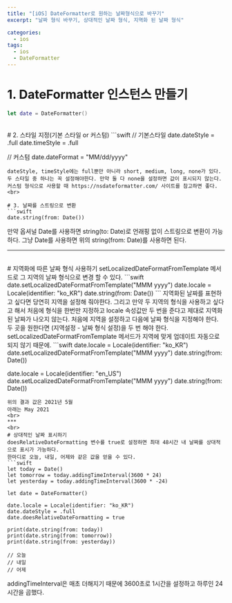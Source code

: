 ```yaml
---
title: "[iOS] DateFormatter로 원하는 날짜형식으로 바꾸기"
excerpt: "날짜 형식 바꾸기, 상대적인 날짜 형식, 지역화 된 날짜 형식"

categories:
  - ios
tags:
  - ios
  - DateFormatter
---
```


# 1. DateFormatter 인스턴스 만들기
```swift
let date = DateFormatter()
```
<br>
# 2. 스타일 지정(기본 스타일 or 커스텀)
```swift
// 기본스타일
date.dateStyle = .full
date.timeStyle = .full

// 커스텀
date.dateFormat = "MM/dd/yyyy"
```
dateStyle, timeStyle에는 full뿐만 아니라 short, medium, long, none가 있다. 두 스타일 중 하나는 꼭 설정해야한다. 만약 둘 다 none을 설정하면 값이 표시되지 않는다.
커스텀 형식으로 사용할 때 https://nsdateformatter.com/ 사이트를 참고하면 좋다.
<br>

# 3. 날짜를 스트링으로 변환
```swift
date.string(from: Date())
```
만약 옵셔널 Date를 사용하면 string(to: Date)로 언래핑 없이 스트링으로 변환이 가능하다. 그냥 Date를 사용하면 위의 string(from: Date)를 사용하면 된다.
<br>
***
<br>
# 지역화에 따른 날짜 형식 사용하기
setLocalizedDateFormatFromTemplate 메서드로 그 지역의 날짜 형식으로 변경 할 수 있다.
```swift
date.setLocalizedDateFormatFromTemplate("MMM yyyy")
date.locale = Locale(identifier: "ko_KR")
date.string(from: Date())
```
지역화된 날짜를 표현하고 싶다면 당연히 지역을 설정해 줘야한다. 그리고 만약 두 지역의 형식을 사용하고 싶다고 해서 처음에 형식을 한번만 지정하고 locale 속성값만 두 번을 준다고 제대로 지역화 된 날짜가 나오지 않는다.
처음에 지역을 설정하고 다음에 날짜 형식을 지정해야 한다. 두 곳을 원한다면 (지역설정 - 날짜 형식 설정)을 두 번 해야 한다. setLocalizedDateFormatFromTemplate 메서드가 지역에 맞게 업데이트 자동으로 되지 않기 때문에.
```swift
date.locale = Locale(identifier: "ko_KR")
date.setLocalizedDateFormatFromTemplate("MMM yyyy")
date.string(from: Date())

date.locale = Locale(identifier: "en_US")
date.setLocalizedDateFormatFromTemplate("MMM yyyy")
date.string(from: Date())
```
위의 결과 값은 2021년 5월  
아래는 May 2021
<br>
***
<br>
# 상대적인 날짜 표시하기
doesRelativeDateFormatting 변수를 true로 설정하면 최대 48시간 내 날짜를 상대적으로 표시가 가능하다.
한마디로 오늘, 내일, 어제와 같은 값을 얻을 수 있다.
```swift
let today = Date()
let tomorrow = today.addingTimeInterval(3600 * 24)
let yesterday = today.addingTimeInterval(3600 * -24)

let date = DateFormatter()

date.locale = Locale(identifier: "ko_KR")
date.dateStyle = .full
date.doesRelativeDateFormatting = true

print(date.string(from: today))
print(date.string(from: tomorrow))
print(date.string(from: yesterday))

// 오늘
// 내일
// 어제
```
addingTimeInterval은 매초 더해지기 때문에 3600초로 1시간을 설정하고 하루인 24시간을 곱했다.